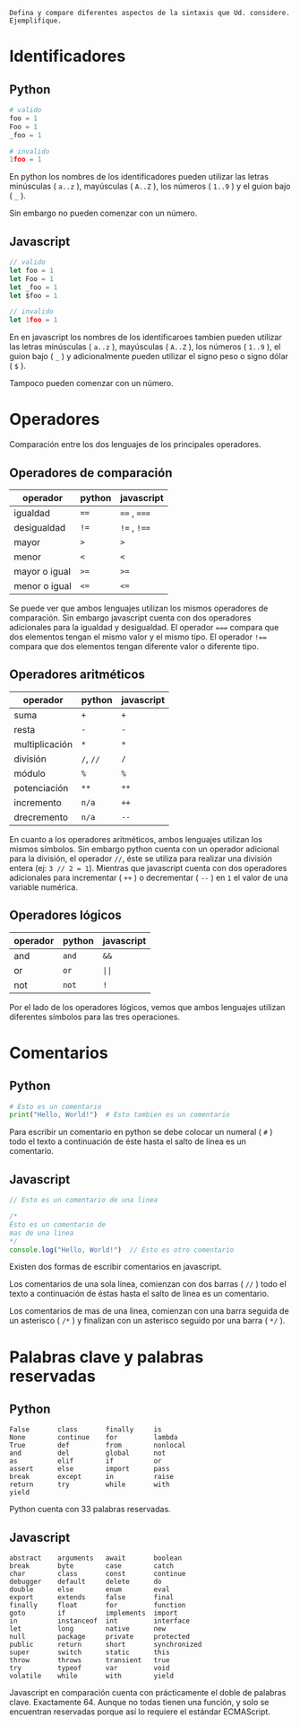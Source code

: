 
```
Defina y compare diferentes aspectos de la sintaxis que Ud. considere. Ejemplifique.
```

# Identificadores

## Python

```python
# valido
foo = 1
Foo = 1
_foo = 1

# invalido
1foo = 1
```

En python los nombres de los identificadores pueden utilizar las letras minúsculas ( `a..z` ), mayúsculas ( `A..Z` ), los números ( `1..9` ) y el guion bajo ( `_` ).

Sin embargo no pueden comenzar con un número.


## Javascript

```javascript
// valido
let foo = 1
let Foo = 1
let _foo = 1
let $foo = 1

// invalido
let 1foo = 1
```

En en javascript los nombres de los identificaroes tambien pueden utilizar las letras minúsculas ( `a..z` ), mayúsculas ( `A..Z` ), los números ( `1..9` ), el guion bajo ( `_` ) y adicionalmente pueden utilizar el signo peso o signo dólar ( `$` ).

Tampoco pueden comenzar con un número.

# Operadores

Comparación entre los dos lenguajes de los principales operadores.

## Operadores de comparación

| operador      | python   | javascript   |
|---------------|----------|--------------|
| igualdad      | `==`     | `==` , `===` |
| desigualdad   | `!=`     | `!=` , `!==` |
| mayor         | `>`      | `>`          |
| menor         | `<`      | `<`          |
| mayor o igual | `>=`     | `>=`         |
| menor o igual | `<=`     | `<=`         |

Se puede ver que ambos lenguajes utilizan los mismos operadores de comparación. Sin embargo javascript cuenta con dos operadores adicionales para la igualdad y desigualdad. El operador `===` compara que dos elementos tengan el mismo valor y el mismo tipo. El operador `!==` compara que dos elementos tengan diferente valor o diferente tipo.

## Operadores aritméticos

| operador       | python    | javascript   |
|----------------|-----------|--------------|
| suma           | `+`       | `+`          |
| resta          | `-`       | `-`          |
| multiplicación | `*`       | `*`          |
| división       | `/`, `//` | `/`          |
| módulo         | `%`       | `%`          |
| potenciación   | `**`      | `**`         |
| incremento     | `n/a`     | `++`         |
| drecremento    | `n/a`     | `--`         |

En cuanto a los operadores aritméticos, ambos lenguajes utilizan los mismos símbolos. Sin embargo
python cuenta con un operador adicional para la división, el operador `//`, éste se utiliza para realizar una división entera (ej: `3 // 2 = 1`). Mientras que javascript cuenta con dos operadores adicionales para incrementar ( `++` ) o decrementar ( `--` ) en `1` el valor de una variable numérica.

## Operadores lógicos

| operador      | python   | javascript   |
|---------------|----------|--------------|
| and           | `and`    | `&&`         |
| or            | `or`     | `\|\|`       |
| not           | `not`    | `!`          |

Por el lado de los operadores lógicos, vemos que ambos lenguajes utilizan diferentes símbolos para las tres operaciones.


# Comentarios

## Python

```python
# Esto es un comentario
print("Hello, World!")  # Esto tambien es un comentario
```
Para escribir un comentario en python se debe colocar un numeral ( `#` ) todo el texto a continuación de éste hasta el salto de linea es un comentario.


## Javascript

```javascript
// Esto es un comentario de una linea

/*
Esto es un comentario de 
mas de una linea
*/
console.log("Hello, World!")  // Esto es otro comentario
```
Existen dos formas de escribir comentarios en javascript.

Los comentarios de una sola linea, comienzan con dos barras ( `//` ) todo el texto a continuación de éstas hasta el salto de linea es un comentario.

Los comentarios de mas de una linea, comienzan con una barra seguida de un asterisco ( `/*` ) y finalizan con un asterisco seguido por una barra ( `*/` ).


# Palabras clave y palabras reservadas

## Python
```
False       class       finally     is
None        continue    for         lambda
True        def         from        nonlocal
and         del         global      not
as          elif        if          or
assert      else        import      pass
break       except      in          raise
return      try         while       with
yield
```

Python cuenta con 33 palabras reservadas.


## Javascript
```
abstract    arguments 	await  	    boolean
break 	    byte 	    case    	catch
char    	class   	const   	continue
debugger 	default 	delete   	do
double  	else 	    enum    	eval
export  	extends  	false   	final
finally 	float 	    for 	    function
goto 	    if 	        implements 	import 
in      	instanceof  int 	    interface
let     	long    	native 	    new
null    	package 	private 	protected
public  	return 	    short    	synchronized
super    	switch  	static   	this
throw   	throws 	    transient 	true
try 	    typeof  	var     	void
volatile 	while   	with    	yield
```

Javascript en comparación cuenta con prácticamente el doble de palabras clave. Exactamente 64. Aunque no todas tienen una función, y solo se encuentran reservadas porque así lo requiere el estándar ECMAScript.